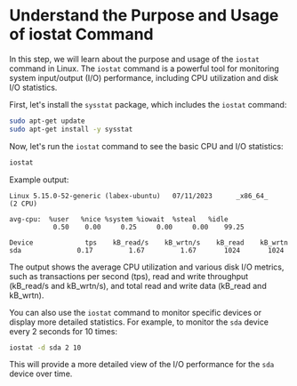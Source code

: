 # Understand the Purpose and Usage of iostat Command

In this step, we will learn about the purpose and usage of the `iostat` command in Linux. The `iostat` command is a powerful tool for monitoring system input/output (I/O) performance, including CPU utilization and disk I/O statistics.

First, let's install the `sysstat` package, which includes the `iostat` command:

```bash
sudo apt-get update
sudo apt-get install -y sysstat
```

Now, let's run the `iostat` command to see the basic CPU and I/O statistics:

```bash
iostat
```

Example output:

```
Linux 5.15.0-52-generic (labex-ubuntu)   07/11/2023      _x86_64_        (2 CPU)

avg-cpu:  %user   %nice %system %iowait  %steal   %idle
           0.50    0.00     0.25     0.00     0.00    99.25

Device             tps    kB_read/s    kB_wrtn/s    kB_read    kB_wrtn
sda              0.17         1.67         1.67       1024       1024
```

The output shows the average CPU utilization and various disk I/O metrics, such as transactions per second (tps), read and write throughput (kB_read/s and kB_wrtn/s), and total read and write data (kB_read and kB_wrtn).

You can also use the `iostat` command to monitor specific devices or display more detailed statistics. For example, to monitor the `sda` device every 2 seconds for 10 times:

```bash
iostat -d sda 2 10
```

This will provide a more detailed view of the I/O performance for the `sda` device over time.
